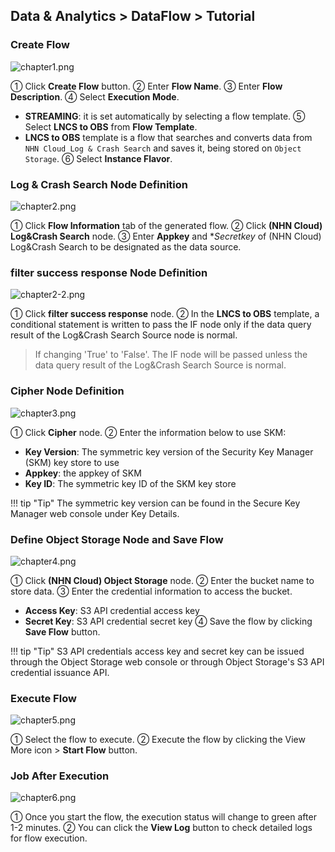 ## Data & Analytics > DataFlow > Tutorial

### Create Flow 

![chapter1.png](http://static.toastoven.net/prod_dataflow/ko/tutorial/chapter1_2025_08.png)

① Click **Create Flow** button.
② Enter **Flow Name**.
③ Enter **Flow Description**.
④ Select **Execution Mode**.
   - **STREAMING**: it is set automatically by selecting a flow template.
⑤ Select **LNCS to OBS** from **Flow Template**.
   - **LNCS to OBS** template is a flow that searches and converts data from `NHN Cloud Log & Crash Search` and saves it, being stored on `Object Storage`.
⑥ Select **Instance Flavor**.

### Log & Crash Search Node Definition 

![chapter2.png](http://static.toastoven.net/prod_dataflow/ko/tutorial/chapter2_2025_08.png)

① Click **Flow Information** tab of the generated flow.
② Click **(NHN Cloud) Log&Crash Search** node.
③ Enter **Appkey** and **Secretkey* of (NHN Cloud) Log&Crash Search to be designated as the data source.

### filter success response Node Definition

![chapter2-2.png](http://static.toastoven.net/prod_dataflow/ko/tutorial/chapter2-2_2025_08.png)

① Click **filter success response** node.
② In the **LNCS to OBS** template, a conditional statement is written to pass the IF node only if the data query result of the Log&Crash Search Source node is normal.
> If changing 'True' to 'False'. The IF node will be passed unless the data query result of the Log&Crash Search Source is normal.

### Cipher Node Definition

![chapter3.png](http://static.toastoven.net/prod_dataflow/ko/tutorial/chapter3_2025_08.png)

① Click **Cipher** node.
② Enter the information below to use SKM:
 - **Key Version**: The symmetric key version of the Security Key Manager (SKM) key store to use
 - **Appkey**: the appkey of SKM
 - **Key ID**: The symmetric key ID of the SKM key store 

!!! tip "Tip"
    The symmetric key version can be found in the Secure Key Manager web console under Key Details.

### Define Object Storage Node and Save Flow 

![chapter4.png](http://static.toastoven.net/prod_dataflow/ko/tutorial/chapter4_2025_08.png)

① Click **(NHN Cloud) Object Storage** node.
② Enter the bucket name to store data.
③ Enter the credential information to access the bucket.
  - **Access Key**: S3 API credential access key
  - **Secret Key**: S3 API credential secret key
④ Save the flow by clicking **Save Flow** button.

!!! tip "Tip"
    S3 API credentials access key and secret key can be issued through the Object Storage web console or through Object Storage's S3 API credential issuance API.

### Execute Flow

![chapter5.png](http://static.toastoven.net/prod_dataflow/ko/tutorial/chapter5_2025_08.png)

① Select the flow to execute.
② Execute the flow by clicking the View More icon > **Start Flow** button.

### Job After Execution

![chapter6.png](http://static.toastoven.net/prod_dataflow/ko/tutorial/chapter6_2025_08.png)

① Once you start the flow, the execution status will change to green after 1-2 minutes.
② You can click the **View Log** button to check detailed logs for flow execution.